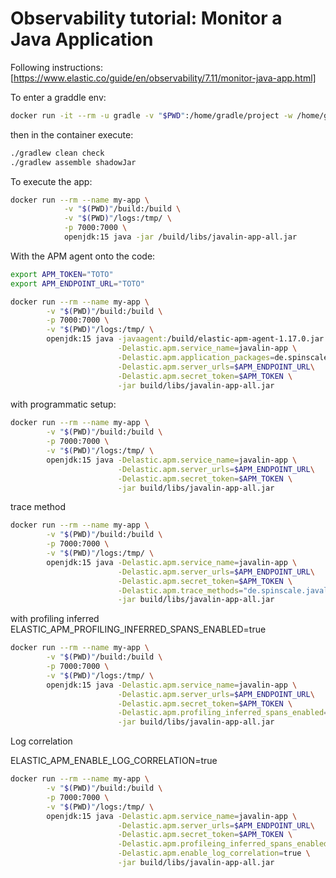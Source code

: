 # Observability tutorial: Monitor a Java Application

Following instructions:
[https://www.elastic.co/guide/en/observability/7.11/monitor-java-app.html]

To enter a graddle env:

```bash
docker run -it --rm -u gradle -v "$PWD":/home/gradle/project -w /home/gradle/project gradle:jdk15 /bin/bash
```

then in the container execute:

```bash
./gradlew clean check
./gradlew assemble shadowJar
```

To execute the app:

```bash
docker run --rm --name my-app \
            -v "$(PWD)"/build:/build \
            -v "$(PWD)"/logs:/tmp/ \
            -p 7000:7000 \
            openjdk:15 java -jar /build/libs/javalin-app-all.jar
```

With the APM agent onto the code:

```bash
export APM_TOKEN="TOTO"
export APM_ENDPOINT_URL="TOTO"
```

```bash
docker run --rm --name my-app \
        -v "$(PWD)"/build:/build \
        -p 7000:7000 \
        -v "$(PWD)"/logs:/tmp/ \
        openjdk:15 java -javaagent:/build/elastic-apm-agent-1.17.0.jar \
                        -Delastic.apm.service_name=javalin-app \
                        -Delastic.apm.application_packages=de.spinscale.javalin \
                        -Delastic.apm.server_urls=$APM_ENDPOINT_URL\
                        -Delastic.apm.secret_token=$APM_TOKEN \
                        -jar build/libs/javalin-app-all.jar
```

with programmatic setup:

```bash
docker run --rm --name my-app \
        -v "$(PWD)"/build:/build \
        -p 7000:7000 \
        -v "$(PWD)"/logs:/tmp/ \
        openjdk:15 java -Delastic.apm.service_name=javalin-app \
                        -Delastic.apm.server_urls=$APM_ENDPOINT_URL\
                        -Delastic.apm.secret_token=$APM_TOKEN \
                        -jar build/libs/javalin-app-all.jar
```

trace method

```bash
docker run --rm --name my-app \
        -v "$(PWD)"/build:/build \
        -p 7000:7000 \
        -v "$(PWD)"/logs:/tmp/ \
        openjdk:15 java -Delastic.apm.service_name=javalin-app \
                        -Delastic.apm.server_urls=$APM_ENDPOINT_URL\
                        -Delastic.apm.secret_token=$APM_TOKEN \
                        -Delastic.apm.trace_methods="de.spinscale.javalin.Log4j2RequestLogger#handle" \
                        -jar build/libs/javalin-app-all.jar
```

with profiling inferred
ELASTIC_APM_PROFILING_INFERRED_SPANS_ENABLED=true

```bash
docker run --rm --name my-app \
        -v "$(PWD)"/build:/build \
        -p 7000:7000 \
        -v "$(PWD)"/logs:/tmp/ \
        openjdk:15 java -Delastic.apm.service_name=javalin-app \
                        -Delastic.apm.server_urls=$APM_ENDPOINT_URL\
                        -Delastic.apm.secret_token=$APM_TOKEN \
                        -Delastic.apm.profiling_inferred_spans_enabled=true \
                        -jar build/libs/javalin-app-all.jar
```

Log correlation

ELASTIC_APM_ENABLE_LOG_CORRELATION=true
```bash
docker run --rm --name my-app \
        -v "$(PWD)"/build:/build \
        -p 7000:7000 \
        -v "$(PWD)"/logs:/tmp/ \
        openjdk:15 java -Delastic.apm.service_name=javalin-app \
                        -Delastic.apm.server_urls=$APM_ENDPOINT_URL\
                        -Delastic.apm.secret_token=$APM_TOKEN \
                        -Delastic.apm.profileing_inferred_spans_enabled=true \
                        -Delastic.apm.enable_log_correlation=true \
                        -jar build/libs/javalin-app-all.jar
```
